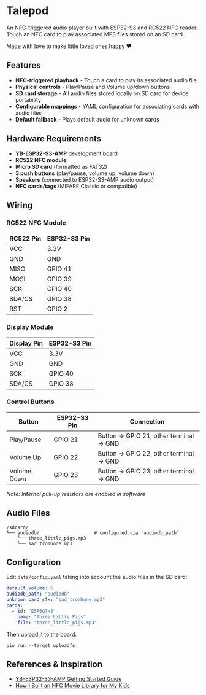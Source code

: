  # Talepod

An NFC-triggered audio player built with ESP32-S3 and RC522 NFC reader.
Touch an NFC card to play associated MP3 files stored on an SD card.

Made with love to make little loved ones happy :heart:

## Features

- **NFC-triggered playback** - Touch a card to play its associated audio file
- **Physical controls** - Play/Pause and Volume up/down buttons
- **SD card storage** - All audio files stored locally on SD card for device portability
- **Configurable mappings** - YAML configuration for associating cards with audio files
- **Default fallback** - Plays default audio for unknown cards

## Hardware Requirements

- **YB-ESP32-S3-AMP** development board
- **RC522 NFC module**
- **Micro SD card** (formatted as FAT32)
- **3 push buttons** (play/pause, volume up, volume down)
- **Speakers** (connected to ESP32-S3-AMP audio output)
- **NFC cards/tags** (MIFARE Classic or compatible)

## Wiring

### RC522 NFC Module
| RC522 Pin | ESP32-S3 Pin |
|-----------|--------------|
| VCC       | 3.3V         |
| GND       | GND          |
| MISO      | GPIO 41      |
| MOSI      | GPIO 39      |
| SCK       | GPIO 40      |
| SDA/CS    | GPIO 38      |
| RST       | GPIO  2      |

### Display Module
| Display Pin | ESP32-S3 Pin |
|-------------|--------------|
| VCC         | 3.3V         |
| GND         | GND          |
| SCK         | GPIO 40      |
| SDA/CS      | GPIO 38      |

### Control Buttons
| Button      | ESP32-S3 Pin | Connection |
|-------------|--------------|------------|
| Play/Pause  | GPIO 21      | Button → GPIO 21, other terminal → GND |
| Volume Up   | GPIO 22      | Button → GPIO 22, other terminal → GND |
| Volume Down | GPIO 23      | Button → GPIO 23, other terminal → GND |

*Note: Internal pull-up resistors are enabled in software*

## Audio Files
```
/sdcard/
└── audiodb/                    # configured via `audiodb_path`
    └── three_little_pigs.mp3
    └── sad_trombone.mp3
```

## Configuration

Edit `data/config.yaml` taking into account the audio files in the SD card:

```yaml
default_volume: 5
audiodb_path: "audiodb"
unknown_card_sfx: "sad_trombone.mp3"
cards:
  - id: "E5F6G7H8"
    name: "Three Little Pigs"
    file: "three_little_pigs.mp3"
```

Then upload it to the board:

```
pio run --target uploadfs
```

## References & Inspiration

- [YB-ESP32-S3-AMP Getting Started Guide](https://github.com/yellobyte/ESP32-DevBoards-Getting-Started/tree/main/boards/YB-ESP32-S3-AMP)
- [How I Built an NFC Movie Library for My Kids](https://simplyexplained.com/blog/how-i-built-an-nfc-movie-library-for-my-kids/)
